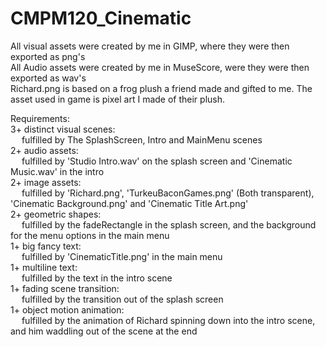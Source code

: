 # CMPM120_Cinematic
All visual assets were created by me in GIMP, where they were then exported as png's <br />
All Audio assets were created by me in MuseScore, were they were then exported as wav's <br />
Richard.png is based on a frog plush a friend made and gifted to me. The asset used in game is pixel art I made of their plush.
<br />

Requirements: <br />
3+ distinct visual scenes: <br />
&emsp; fulfilled by The SplashScreen, Intro and MainMenu scenes <br />
2+ audio assets: <br />
&emsp; fulfilled by 'Studio Intro.wav' on the splash screen and 'Cinematic Music.wav' in the intro <br />
2+ image assets: <br />
&emsp; fulfilled by 'Richard.png', 'TurkeuBaconGames.png' (Both transparent), 'Cinematic Background.png' and 'Cinematic Title Art.png' <br />
2+ geometric shapes: <br />
&emsp; fulfilled by the fadeRectangle in the splash screen, and the background for the menu options in the main menu <br />
1+ big fancy text: <br />
&emsp; fulfilled by 'CinematicTitle.png' in the main menu <br />
1+ multiline text: <br />
&emsp; fulfilled by the text in the intro scene <br />
1+ fading scene transition: <br />
&emsp; fulfilled by the transition out of the splash screen <br />
1+ object motion animation: <br />
&emsp; fulfilled by the animation of Richard spinning down into the intro scene, and him waddling out of the scene at the end <br />
